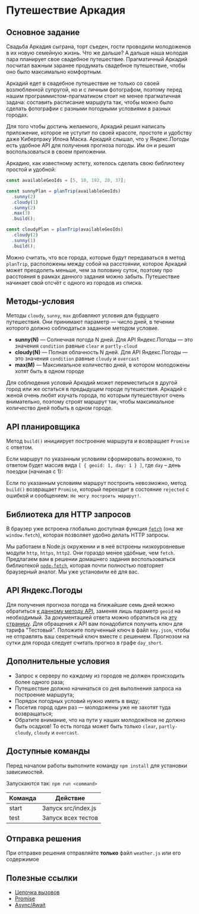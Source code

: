 # Путешествие Аркадия

## Основное задание

Свадьба Аркадия сыграна, торт съеден, гости проводили молодоженов в их новую семейную жизнь. Что же дальше?
А дальше наша молодая пара планирует свое свадебное путешествие. Прагматичный Аркадий посчитал важным
заранее продумать свадебное путешествие, чтобы оно было максимально комфортным.

Аркадий едет в свадебное путешествие не только со своей возлюбленной супругой, но и с личным фотографом, поэтому
перед нашим программистом-прагматиком стоит не менее прагматичная задача: составить расписание маршрута так, чтобы
можно было сделать фотографии с разными погодными условиями в разных городах.

Для того чтобы достичь желаемого, Аркадий решил написать приложение, которое не уступит по своей красоте, простоте
и удобству даже Кибертраку Илона Маска. Аркадий слышал, что у Яндекс.Погоды есть удобное API для получения прогноза
погоды. Им он и решил воспользоваться в своем приложении.

Аркадию, как известному эстету, хотелось сделать свою библиотеку простой и удобной:

```javascript
const availableGeoIds = [5, 10, 192, 20, 37];

const sunnyPlan = planTrip(availableGeoIds)
  .sunny(2)
  .cloudy(1)
  .sunny(2)
  .max(3)
  .build();

const cloudyPlan = planTrip(availableGeoIds)
  .cloudy(2)
  .sunny(1)
  .build();
```

Можно считать, что все города, которые будут передаваться в метод `planTrip`, расположены между собой на расстоянии,
которое Аркадий может преодолеть меньше, чем за половину суток, поэтому про расстояния в рамках данного задания можно забыть.
Путешествие начинает свой отсчёт с одного из городов из списка.

## Методы-условия

Методы `cloudy`, `sunny`, `max` добавляют условия для будущего путешествия.
Они принимают параметр — число дней, в течении которого должно соблюдаться заданное методом условие.

- **sunny(N)** — Солнечная погода N дней. Для API Яндекс.Погоды — это значения `condition` равные `clear` и `partly-cloud`
- **cloudy(N)** — Полная облачность N дней. Для API Яндекс.Погоды — это значения `condition` равные `cloudy` и `overcast`
- **max(M)** — Максимальное количество дней, в котором молодожены хотят быть в одном городе

Для соблюдения условий Аркадий может переместиться в другой город или же остаться в предыдущем городе путешествия.
Аркадий с женой очень любят изучать города, по которым путешествуют очень внимательно, поэтому строят маршрут так,
чтобы максимальное количество дней побыть в одном городе.

## API планировщика

Метод `build()` инициирует построение маршрута и возвращает `Promise` с ответом.

Если маршрут по указанным условиям сформировать возможно, то ответом будет массив вида `[ { geoid: 1, day: 1 } ]`,
где `day` – день поездки (начиная с 1):

Если по указанным условиям маршрут построить невозможно, метод `build()` возвращает `Promise`, который переходит в состояние `rejected`
с ошибкой и сообщением: `Не могу построить маршрут!`.

## Библиотека для HTTP запросов

В браузер уже встроена глобально доступная функция [`fetch`](https://developer.mozilla.org/en-US/docs/Web/API/Fetch_API/Using_Fetch) (она же `window.fetch`), которая позволяет удобно делать HTTP запросы.

Мы работаем в Node.js окружении и в неё встроены низкоуровневые модули `http`, `https`, `http2`.
Они гораздо менее удобные, чем `fetch`. Предлагаем вам в решении домашнего задания воспользоваться
библиотекой [`node-fetch`](https://github.com/bitinn/node-fetch), которая почти полностью повторяет браузерный аналог.
Мы уже установили её для вас.

## API Яндекс.Погоды

Для получения прогноза погода на ближайшие семь дней можно обратиться [к данному методу API](https://api.weather.yandex.ru/v2/forecast?geoid=10&hours=false&limit=7),
заменяя лишь параметр `geoid` на необходимый. За документацией ответа можно обратиться на [эту страницу](https://clck.ru/Kakwq).
Для обращения к API вам понадобится получить ключ для тарифа "Тестовый". Положите полученный ключ в файл `key.json`, чтобы не отправлять ваш секретный ключ вместе с решением.
Прогнозом на сутки для города следует считать прогноз в графе `day_short`.

## Дополнительные условия

- Запрос к серверу по каждому из городов не должен происходить более одного раза;
- Путешествие должно начинаться со дня выполнения запроса на построение маршрута;
- Порядок погодных условий нужно иметь в виду;
- Посетив город один раз — молодожены уже не захотят туда возвращаться;
- Обратите внимание, что на пути у наших молодожёнов не должно быть осадков! То есть погода может быть только `clear`, `partly-cloudy`, `cloudy` и `overcast`.

## Доступные команды

Перед началом работы выполните команду `npm install` для установки зависимостей.

Запускаются так: `npm run <command>`

| Команда       | Действие                                |
| ------------- | --------------------------------------- |
| start         | Запуск src/index.js                     |
| test          | Запуск всех тестов                      |

## Отправка решения

При отправке решения отправляйте **только** файл `weather.js` или его содержимое

## Полезные ссылки

- [Цепочка вызовов](https://medium.com/backticks-tildes/understanding-method-chaining-in-javascript-647a9004bd4f)
- [Promise](https://developer.mozilla.org/en-US/docs/Web/JavaScript/reference/Global_Objects/Promise)
- [Async/Await](https://learn.javascript.ru/async-await)
